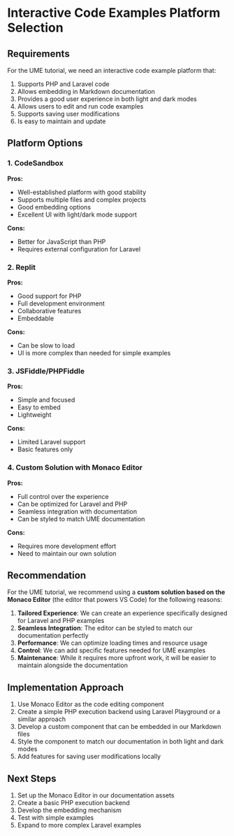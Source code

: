 # Interactive Code Examples Platform Selection

## Requirements

For the UME tutorial, we need an interactive code example platform that:

1. Supports PHP and Laravel code
2. Allows embedding in Markdown documentation
3. Provides a good user experience in both light and dark modes
4. Allows users to edit and run code examples
5. Supports saving user modifications
6. Is easy to maintain and update

## Platform Options

### 1. CodeSandbox

**Pros:**
- Well-established platform with good stability
- Supports multiple files and complex projects
- Good embedding options
- Excellent UI with light/dark mode support

**Cons:**
- Better for JavaScript than PHP
- Requires external configuration for Laravel

### 2. Replit

**Pros:**
- Good support for PHP
- Full development environment
- Collaborative features
- Embeddable

**Cons:**
- Can be slow to load
- UI is more complex than needed for simple examples

### 3. JSFiddle/PHPFiddle

**Pros:**
- Simple and focused
- Easy to embed
- Lightweight

**Cons:**
- Limited Laravel support
- Basic features only

### 4. Custom Solution with Monaco Editor

**Pros:**
- Full control over the experience
- Can be optimized for Laravel and PHP
- Seamless integration with documentation
- Can be styled to match UME documentation

**Cons:**
- Requires more development effort
- Need to maintain our own solution

## Recommendation

For the UME tutorial, we recommend using a **custom solution based on the Monaco Editor** (the editor that powers VS Code) for the following reasons:

1. **Tailored Experience**: We can create an experience specifically designed for Laravel and PHP examples
2. **Seamless Integration**: The editor can be styled to match our documentation perfectly
3. **Performance**: We can optimize loading times and resource usage
4. **Control**: We can add specific features needed for UME examples
5. **Maintenance**: While it requires more upfront work, it will be easier to maintain alongside the documentation

## Implementation Approach

1. Use Monaco Editor as the code editing component
2. Create a simple PHP execution backend using Laravel Playground or a similar approach
3. Develop a custom component that can be embedded in our Markdown files
4. Style the component to match our documentation in both light and dark modes
5. Add features for saving user modifications locally

## Next Steps

1. Set up the Monaco Editor in our documentation assets
2. Create a basic PHP execution backend
3. Develop the embedding mechanism
4. Test with simple examples
5. Expand to more complex Laravel examples
